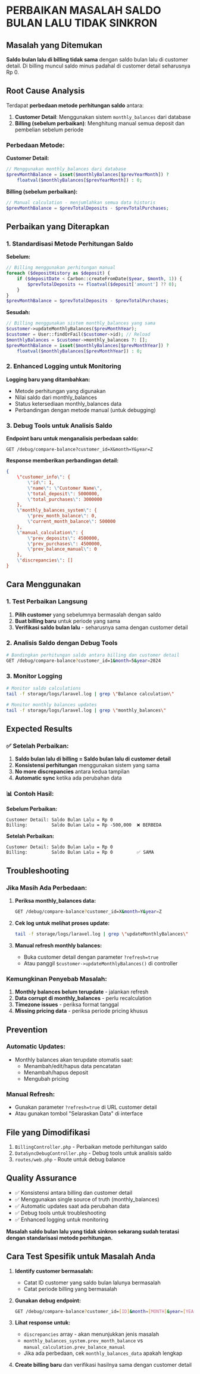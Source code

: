 # PERBAIKAN MASALAH SALDO BULAN LALU TIDAK SINKRON

## Masalah yang Ditemukan
**Saldo bulan lalu di billing tidak sama** dengan saldo bulan lalu di customer detail. Di billing muncul saldo minus padahal di customer detail seharusnya Rp 0.

## Root Cause Analysis
Terdapat **perbedaan metode perhitungan saldo** antara:

1. **Customer Detail**: Menggunakan sistem `monthly_balances` dari database
2. **Billing (sebelum perbaikan)**: Menghitung manual semua deposit dan pembelian sebelum periode

### Perbedaan Metode:

**Customer Detail:**
```php
// Menggunakan monthly_balances dari database
$prevMonthBalance = isset($monthlyBalances[$prevYearMonth]) ?
    floatval($monthlyBalances[$prevYearMonth]) : 0;
```

**Billing (sebelum perbaikan):**
```php
// Manual calculation - menjumlahkan semua data historis
$prevMonthBalance = $prevTotalDeposits - $prevTotalPurchases;
```

## Perbaikan yang Diterapkan

### 1. Standardisasi Metode Perhitungan Saldo

**Sebelum:**
```php
// Billing menggunakan perhitungan manual
foreach ($depositHistory as $deposit) {
    if ($depositDate < Carbon::createFromDate($year, $month, 1)) {
        $prevTotalDeposits += floatval($deposit['amount'] ?? 0);
    }
}
$prevMonthBalance = $prevTotalDeposits - $prevTotalPurchases;
```

**Sesudah:**
```php
// Billing menggunakan sistem monthly_balances yang sama
$customer->updateMonthlyBalances($prevMonthYear);
$customer = User::findOrFail($customer->id); // Reload
$monthlyBalances = $customer->monthly_balances ?: [];
$prevMonthBalance = isset($monthlyBalances[$prevMonthYear]) ?
    floatval($monthlyBalances[$prevMonthYear]) : 0;
```

### 2. Enhanced Logging untuk Monitoring

**Logging baru yang ditambahkan:**
- Metode perhitungan yang digunakan
- Nilai saldo dari monthly_balances
- Status ketersediaan monthly_balances data
- Perbandingan dengan metode manual (untuk debugging)

### 3. Debug Tools untuk Analisis Saldo

**Endpoint baru untuk menganalisis perbedaan saldo:**
```
GET /debug/compare-balance?customer_id=X&month=Y&year=Z
```

**Response memberikan perbandingan detail:**
```json
{
    \"customer_info\": {
        \"id\": 1,
        \"name\": \"Customer Name\",
        \"total_deposit\": 5000000,
        \"total_purchases\": 3000000
    },
    \"monthly_balances_system\": {
        \"prev_month_balance\": 0,
        \"current_month_balance\": 500000
    },
    \"manual_calculation\": {
        \"prev_deposits\": 4500000,
        \"prev_purchases\": 4500000,
        \"prev_balance_manual\": 0
    },
    \"discrepancies\": []
}
```

## Cara Menggunakan

### 1. Test Perbaikan Langsung
1. **Pilih customer** yang sebelumnya bermasalah dengan saldo
2. **Buat billing baru** untuk periode yang sama
3. **Verifikasi saldo bulan lalu** - seharusnya sama dengan customer detail

### 2. Analisis Saldo dengan Debug Tools
```bash
# Bandingkan perhitungan saldo antara billing dan customer detail
GET /debug/compare-balance?customer_id=1&month=5&year=2024
```

### 3. Monitor Logging
```bash
# Monitor saldo calculations
tail -f storage/logs/laravel.log | grep \"Balance calculation\"

# Monitor monthly balances updates
tail -f storage/logs/laravel.log | grep \"monthly_balances\"
```

## Expected Results

### ✅ Setelah Perbaikan:
1. **Saldo bulan lalu di billing = Saldo bulan lalu di customer detail**
2. **Konsistensi perhitungan** menggunakan sistem yang sama
3. **No more discrepancies** antara kedua tampilan
4. **Automatic sync** ketika ada perubahan data

### 📊 Contoh Hasil:

**Sebelum Perbaikan:**
```
Customer Detail: Saldo Bulan Lalu = Rp 0
Billing:         Saldo Bulan Lalu = Rp -500,000  ❌ BERBEDA
```

**Setelah Perbaikan:**
```
Customer Detail: Saldo Bulan Lalu = Rp 0
Billing:         Saldo Bulan Lalu = Rp 0         ✅ SAMA
```

## Troubleshooting

### Jika Masih Ada Perbedaan:

1. **Periksa monthly_balances data:**
   ```bash
   GET /debug/compare-balance?customer_id=X&month=Y&year=Z
   ```

2. **Cek log untuk melihat proses update:**
   ```bash
   tail -f storage/logs/laravel.log | grep \"updateMonthlyBalances\"
   ```

3. **Manual refresh monthly balances:**
   - Buka customer detail dengan parameter `?refresh=true`
   - Atau panggil `$customer->updateMonthlyBalances()` di controller

### Kemungkinan Penyebab Masalah:

1. **Monthly balances belum terupdate** - jalankan refresh
2. **Data corrupt di monthly_balances** - perlu recalculation
3. **Timezone issues** - periksa format tanggal
4. **Missing pricing data** - periksa periode pricing khusus

## Prevention

### Automatic Updates:
- Monthly balances akan terupdate otomatis saat:
  - Menambah/edit/hapus data pencatatan
  - Menambah/hapus deposit
  - Mengubah pricing

### Manual Refresh:
- Gunakan parameter `?refresh=true` di URL customer detail
- Atau gunakan tombol \"Selaraskan Data\" di interface

## File yang Dimodifikasi

1. `BillingController.php` - Perbaikan metode perhitungan saldo
2. `DataSyncDebugController.php` - Debug tools untuk analisis saldo
3. `routes/web.php` - Route untuk debug balance

## Quality Assurance

- ✅ Konsistensi antara billing dan customer detail
- ✅ Menggunakan single source of truth (monthly_balances)
- ✅ Automatic updates saat ada perubahan data
- ✅ Debug tools untuk troubleshooting
- ✅ Enhanced logging untuk monitoring

**Masalah saldo bulan lalu yang tidak sinkron sekarang sudah teratasi dengan standarisasi metode perhitungan.**

## Cara Test Spesifik untuk Masalah Anda

1. **Identify customer bermasalah:**
   - Catat ID customer yang saldo bulan lalunya bermasalah
   - Catat periode billing yang bermasalah

2. **Gunakan debug endpoint:**
   ```bash
   GET /debug/compare-balance?customer_id=[ID]&month=[MONTH]&year=[YEAR]
   ```

3. **Lihat response untuk:**
   - `discrepancies` array - akan menunjukkan jenis masalah
   - `monthly_balances_system.prev_month_balance` vs `manual_calculation.prev_balance_manual`
   - Jika ada perbedaan, cek `monthly_balances_data` apakah lengkap

4. **Create billing baru** dan verifikasi hasilnya sama dengan customer detail

